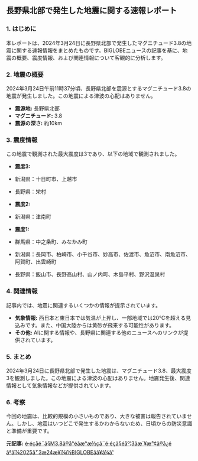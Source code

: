 ## 長野県北部で発生した地震に関する速報レポート

### 1. はじめに

本レポートは、2024年3月24日に長野県北部で発生したマグニチュード3.8の地震に関する速報情報をまとめたものです。BIGLOBEニュースの記事を基に、地震の概要、震度情報、および関連情報について客観的に分析します。

### 2. 地震の概要

2024年3月24日午前11時37分頃、長野県北部を震源とするマグニチュード3.8の地震が発生しました。この地震による津波の心配はありません。

* **震源地:** 長野県北部
* **マグニチュード:** 3.8
* **震源の深さ:** 約10km

### 3. 震度情報

この地震で観測された最大震度は3であり、以下の地域で観測されました。

* **震度3:**
 * 新潟県：十日町市、上越市
 * 長野県：栄村

* **震度2:**
 * 新潟県：津南町

* **震度1:**
 * 群馬県：中之条町、みなかみ町
 * 新潟県：長岡市、柏崎市、小千谷市、妙高市、佐渡市、魚沼市、南魚沼市、阿賀町、出雲崎町
 * 長野県：飯山市、長野高山村、山ノ内町、木島平村、野沢温泉村

### 4. 関連情報

記事内では、地震に関連するいくつかの情報が提示されています。

* **気象情報:** 西日本と東日本では気温が上昇し、一部地域では20℃を超える見込みです。また、中国大陸からは黄砂が飛来する可能性があります。
* **その他:** AIに関する情報や、長野県に関連する他のニュースへのリンクが提供されています。

### 5. まとめ

2024年3月24日に長野県北部で発生した地震は、マグニチュード3.8、最大震度3を観測しました。この地震による津波の心配はありません。地震発生後、関連情報として気象情報などが提供されています。

### 6. 考察

今回の地震は、比較的規模の小さいものであり、大きな被害は報告されていません。しかし、地震はいつどこで発生するかわからないため、日頃からの防災意識と準備が重要です。


**元記事:** [é·éçåé¨ã§M3.8ã®å°éãæ°æ½çã¨é·éçã§éåº¦3ãæ´¥æ³¢ã®å¿éãªãï¼2025å¹´3æ24æ¥ï¼ï½BIGLOBEãã¥ã¼ã¹](https://news.biglobe.ne.jp/domestic/0324/wth_250324_1632923651.html)